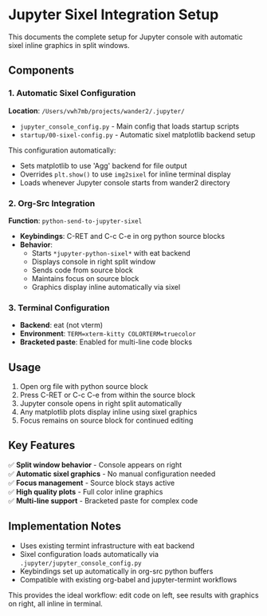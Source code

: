 # Jupyter Sixel Integration Setup

This documents the complete setup for Jupyter console with automatic sixel inline graphics in split windows.

## Components

### 1. Automatic Sixel Configuration
**Location**: `/Users/vwh7mb/projects/wander2/.jupyter/`

- `jupyter_console_config.py` - Main config that loads startup scripts
- `startup/00-sixel-config.py` - Automatic sixel matplotlib backend setup

This configuration automatically:
- Sets matplotlib to use 'Agg' backend for file output
- Overrides `plt.show()` to use `img2sixel` for inline terminal display
- Loads whenever Jupyter console starts from wander2 directory

### 2. Org-Src Integration
**Function**: `python-send-to-jupyter-sixel`

- **Keybindings**: C-RET and C-c C-e in org python source blocks
- **Behavior**: 
  - Starts `*jupyter-python-sixel*` with eat backend
  - Displays console in right split window
  - Sends code from source block
  - Maintains focus on source block
  - Graphics display inline automatically via sixel

### 3. Terminal Configuration
- **Backend**: eat (not vterm)
- **Environment**: `TERM=xterm-kitty COLORTERM=truecolor`
- **Bracketed paste**: Enabled for multi-line code blocks

## Usage

1. Open org file with python source block
2. Press C-RET or C-c C-e from within the source block
3. Jupyter console opens in right split automatically
4. Any matplotlib plots display inline using sixel graphics
5. Focus remains on source block for continued editing

## Key Features

✅ **Split window behavior** - Console appears on right  
✅ **Automatic sixel graphics** - No manual configuration needed  
✅ **Focus management** - Source block stays active  
✅ **High quality plots** - Full color inline graphics  
✅ **Multi-line support** - Bracketed paste for complex code  

## Implementation Notes

- Uses existing termint infrastructure with eat backend
- Sixel configuration loads automatically via `.jupyter/jupyter_console_config.py`
- Keybindings set up automatically in org-src python buffers
- Compatible with existing org-babel and jupyter-termint workflows

This provides the ideal workflow: edit code on left, see results with graphics on right, all inline in terminal.